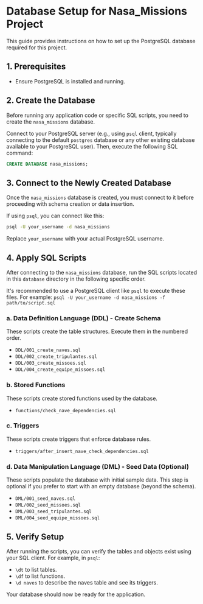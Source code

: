 # Database Setup for Nasa_Missions Project

This guide provides instructions on how to set up the PostgreSQL database required for this project.

## 1. Prerequisites
- Ensure PostgreSQL is installed and running.

## 2. Create the Database
Before running any application code or specific SQL scripts, you need to create the `nasa_missions` database.

Connect to your PostgreSQL server (e.g., using `psql` client, typically connecting to the default `postgres` database or any other existing database available to your PostgreSQL user). Then, execute the following SQL command:

```sql
CREATE DATABASE nasa_missions;
```

## 3. Connect to the Newly Created Database
Once the `nasa_missions` database is created, you must connect to it before proceeding with schema creation or data insertion.

If using `psql`, you can connect like this:
```bash
psql -U your_username -d nasa_missions
```
Replace `your_username` with your actual PostgreSQL username.

## 4. Apply SQL Scripts
After connecting to the `nasa_missions` database, run the SQL scripts located in this `database` directory in the following specific order.

It's recommended to use a PostgreSQL client like `psql` to execute these files. For example:
`psql -U your_username -d nasa_missions -f path/to/script.sql`

### a. Data Definition Language (DDL) - Create Schema
These scripts create the table structures. Execute them in the numbered order.
- `DDL/001_create_naves.sql`
- `DDL/002_create_tripulantes.sql`
- `DDL/003_create_missoes.sql`
- `DDL/004_create_equipe_missoes.sql`

### b. Stored Functions
These scripts create stored functions used by the database.
- `functions/check_nave_dependencies.sql`

### c. Triggers
These scripts create triggers that enforce database rules.
- `triggers/after_insert_nave_check_dependencies.sql`

### d. Data Manipulation Language (DML) - Seed Data (Optional)
These scripts populate the database with initial sample data. This step is optional if you prefer to start with an empty database (beyond the schema).
- `DML/001_seed_naves.sql`
- `DML/002_seed_missoes.sql`
- `DML/003_seed_tripulantes.sql`
- `DML/004_seed_equipe_missoes.sql`

## 5. Verify Setup
After running the scripts, you can verify the tables and objects exist using your SQL client. For example, in `psql`:
- `\dt` to list tables.
- `\df` to list functions.
- `\d naves` to describe the naves table and see its triggers.

Your database should now be ready for the application.
